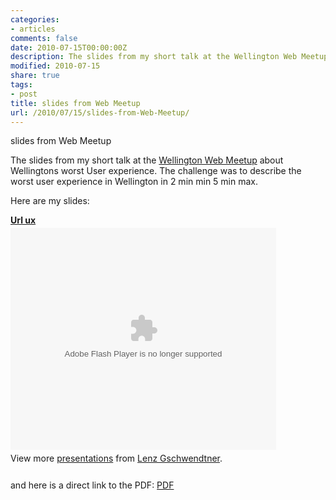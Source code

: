 ```yaml
---
categories:
- articles
comments: false
date: 2010-07-15T00:00:00Z
description: The slides from my short talk at the Wellington Web Meetup
modified: 2010-07-15
share: true
tags:
- post
title: slides from Web Meetup
url: /2010/07/15/slides-from-Web-Meetup/
---
```


slides from Web Meetup

The slides from my short talk at the [Wellington Web Meetup][1] about
Wellingtons worst User experience. The challenge was to describe the
worst user experience in Wellington in 2 min min 5 min max.

Here are my slides:

<div style="width:425px" id="__ss_4756950"><strong style="display:block;margin:12px 0 4px"><a href="http://www.slideshare.net/norbu09/url-ux-4756950" title="Url ux">Url ux</a></strong><object id="__sse4756950" width="425" height="355"><param name="movie" value="http://static.slidesharecdn.com/swf/ssplayer2.swf?doc=urlux-100714184037-phpapp01&stripped_title=url-ux-4756950" /><param name="allowFullScreen" value="true"/><param name="allowScriptAccess" value="always"/><embed name="__sse4756950" src="http://static.slidesharecdn.com/swf/ssplayer2.swf?doc=urlux-100714184037-phpapp01&stripped_title=url-ux-4756950" type="application/x-shockwave-flash" allowscriptaccess="always" allowfullscreen="true" width="425" height="355"></embed></object><div style="padding:5px 0 12px">View more <a href="http://www.slideshare.net/">presentations</a> from <a href="http://www.slideshare.net/norbu09">Lenz Gschwendtner</a>.</div></div>

and here is a direct link to the PDF:
[PDF][2]


[1]: http://www.meetup.com/wellingtonweb/
[2]: /images/url_ux.pdf
